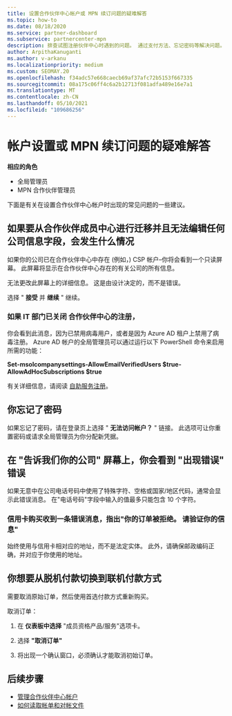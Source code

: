 ```yaml
---
title: 设置合作伙伴中心帐户或 MPN 续订问题的疑难解答
ms.topic: how-to
ms.date: 08/18/2020
ms.service: partner-dashboard
ms.subservice: partnercenter-mpn
description: 排查试图注册伙伴中心时遇到的问题。 通过支付方法、忘记密码等解决问题。
author: ArpithaKanuganti
ms.author: v-arkanu
ms.localizationpriority: medium
ms.custom: SEOMAY.20
ms.openlocfilehash: f34adc57e668caecb69af37afc72b5153f667335
ms.sourcegitcommit: 08a175c06ff4c6a2b12713f081adfa489e16e7a1
ms.translationtype: MT
ms.contentlocale: zh-CN
ms.lasthandoff: 05/10/2021
ms.locfileid: "109686256"
---
```

# <a name="troubleshoot-account-setup-or-mpn-renewal-issues"></a>帐户设置或 MPN 续订问题的疑难解答


**相应的角色**

- 全局管理员
- MPN 合作伙伴管理员
 
下面是有关在设置合作伙伴中心帐户时出现的常见问题的一些建议。

## <a name="what-happens-if-you-are-migrating-from-partner-membership-center-and-you-cant-edit-any-company-information-fields"></a>如果要从合作伙伴成员中心进行迁移并且无法编辑任何公司信息字段，会发生什么情况

如果你的公司已在合作伙伴中心中存在 (例如，) CSP 帐户–你将会看到一个只读屏幕。 此屏幕将显示在合作伙伴中心存在的有关公司的所有信息。

无法更改此屏幕上的详细信息。 这是由设计决定的，而不是错误。

选择 " **接受** 并 **继续** " 继续。


### <a name="if-the-it-department-has-turned-off-sign-up-for-partner-center"></a>如果 IT 部门已关闭 **合作伙伴中心的注册**，

你会看到此消息，因为已禁用病毒用户，或者是因为 Azure AD 租户上禁用了病毒注册。 Azure AD 帐户的全局管理员可以通过运行以下 PowerShell 命令来启用所需的功能：

**Set-msolcompanysettings-AllowEmailVerifiedUsers $true-AllowAdHocSubscriptions $true**

有关详细信息，请阅读 [自助服务注册](/azure/active-directory/users-groups-roles/directory-self-service-signup)。

## <a name="you-forgot-your-password"></a>你忘记了密码

如果忘记了密码，请在登录页上选择 " **无法访问帐户？** " 链接。 此选项可让你重置密码或请求全局管理员为你分配新凭据。

## <a name="on-the-tell-us-about-your-company-screen-you-receive-a-something-went-wrong-error"></a>在 "告诉我们你的公司" 屏幕上，你会看到 "出现错误" 错误

如果无意中在公司电话号码中使用了特殊字符、空格或国家/地区代码，通常会显示此错误消息。 在"电话号码"字段中输入的值最多只能包含 10 个字符。


### <a name="your-credit-card-purchase-is-receiving-an-error-message-stating-that-your-order-was-declined-please-verify-your-information"></a>信用卡购买收到一条错误消息，指出"你的订单被拒绝。 请验证你的信息"


始终使用与信用卡相对应的地址，而不是法定实体。 此外，请确保邮政编码正确，并对应于你使用的地址。

## <a name="you-want-to-switch-from-offline-payment-to-online-payment-method"></a>你想要从脱机付款切换到联机付款方式 

需要取消原始订单，然后使用首选付款方式重新购买。

取消订单：

1. 在 **仪表板中选择** "成员资格产品/服务"选项卡。

2. 选择 **"取消订单"**

3. 将出现一个确认窗口，必须确认才能取消初始订单。

## <a name="next-steps"></a>后续步骤

- [管理合作伙伴中心帐户](partner-center-account-setup.md)
- [如何读取帐单和对帐文件](read-your-bill.md)
